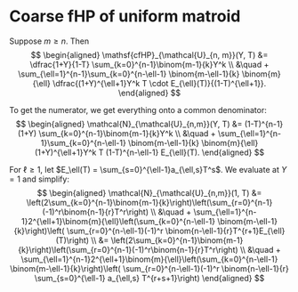 # Coarse fHP of uniform matroid

Suppose $m\geq n$. Then
$$
\begin{aligned}
    \mathsf{cfHP}_{\mathcal{U}_{n, m}}(Y, T) &= \dfrac{1+Y}{1-T} \sum_{k=0}^{n-1}\binom{m-1}{k}Y^k \\
    &\quad + \sum_{\ell=1}^{n-1}\sum_{k=0}^{n-\ell-1} \binom{m-\ell-1}{k} \binom{m}{\ell} \dfrac{(1+Y)^{\ell+1}Y^k T \cdot E_{\ell}(T)}{(1-T)^{\ell+1}}.
\end{aligned} 
$$

To get the numerator, we get everything onto a common denominator:
$$
\begin{aligned}
    \mathcal{N}_{\mathcal{U}_{n,m}}(Y, T) &= (1-T)^{n-1}(1+Y) \sum_{k=0}^{n-1}\binom{m-1}{k}Y^k \\
    &\quad + \sum_{\ell=1}^{n-1}\sum_{k=0}^{n-\ell-1} \binom{m-\ell-1}{k} \binom{m}{\ell} (1+Y)^{\ell+1}Y^k T (1-T)^{n-\ell-1} E_{\ell}(T).
\end{aligned} 
$$

For $\ell\geq 1$, let $E_\ell(T) = \sum_{s=0}^{\ell-1}a_{\ell,s}T^s$. We evaluate at $Y=1$ and simplify:
$$
\begin{aligned}
    \mathcal{N}_{\mathcal{U}_{n,m}}(1, T) &= \left(2\sum_{k=0}^{n-1}\binom{m-1}{k}\right)\left(\sum_{r=0}^{n-1}(-1)^r\binom{n-1}{r}T^r\right) \\
    &\quad + \sum_{\ell=1}^{n-1}2^{\ell+1}\binom{m}{\ell}\left(\sum_{k=0}^{n-\ell-1} \binom{m-\ell-1}{k}\right)\left( \sum_{r=0}^{n-\ell-1}(-1)^r \binom{n-\ell-1}{r}T^{r+1}E_{\ell}(T)\right) \\
    &= \left(2\sum_{k=0}^{n-1}\binom{m-1}{k}\right)\left(\sum_{r=0}^{n-1}(-1)^r\binom{n-1}{r}T^r\right) \\
    &\quad + \sum_{\ell=1}^{n-1}2^{\ell+1}\binom{m}{\ell}\left(\sum_{k=0}^{n-\ell-1} \binom{m-\ell-1}{k}\right)\left( \sum_{r=0}^{n-\ell-1}(-1)^r \binom{n-\ell-1}{r} \sum_{s=0}^{\ell-1} a_{\ell,s} T^{r+s+1}\right)
\end{aligned} 
$$
